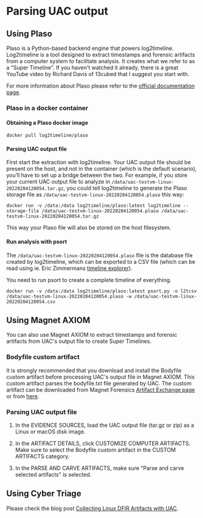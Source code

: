 # Parsing UAC output

## Using Plaso

Plaso is a Python-based backend engine that powers log2timeline. Log2timeline is a tool designed to extract timestamps and forensic artifacts from a computer system to facilitate analysis. It creates what we refer to as a "Super Timeline". If you haven't watched it already, there is a great YouTube video by Richard Davis of 13cubed that I suggest you start with.

For more information about Plaso please refer to the [official documentation page](https://plaso.readthedocs.io).

### Plaso in a docker container

#### Obtaining a Plaso docker image

```shell
docker pull log2timeline/plaso
```

#### Parsing UAC output file

First start the extraction with log2timeline. Your UAC output file should be present on the host, and not in the container (which is the default scenario), you’ll have to set up a bridge between the two. For example, if you store your current UAC output file to analyze in ```/data/uac-testvm-linux-20220204120054.tar.gz```, you could tell log2timeline to generate the Plaso storage file as ```/data/uac-testvm-linux-20220204120054.plaso``` this way:

```shell
docker run -v /data:/data log2timeline/plaso:latest log2timeline --storage-file /data/uac-testvm-linux-20220204120054.plaso /data/uac-testvm-linux-20220204120054.tar.gz
```

This way your Plaso file will also be stored on the host filesystem.

#### Run analysis with psort

The ```/data/uac-testvm-linux-20220204120054.plaso``` file is the database file created by log2timeline, which can be exported to a CSV file (which can be read using ie. Eric Zimmermans [timeline explorer](https://ericzimmerman.github.io)).

You need to run psort to create a complete timeline of everything.

```shell
docker run -v /data:/data log2timeline/plaso:latest psort.py -o l2tcsv /data/uac-testvm-linux-20220204120054.plaso -w /data/uac-testvm-linux-20220204120054.csv
```

## Using Magnet AXIOM

You can also use Magnet AXIOM to extract timestamps and forensic artifacts from UAC's output file to create Super Timelines.

### Bodyfile custom artifact

It is strongly recommended that you download and install the Bodyfile custom artifact before processing UAC's output file in Magnet AXIOM. This custom artifact parses the bodyfile.txt file generated by UAC. The custom artifact can be downloaded from Magnet Forensics [Artifact Exchange page](https://artifacts.magnetforensics.com) or from [here](magnet/Bodyfile.py).

### Parsing UAC output file

1. In the EVIDENCE SOURCES, load the UAC output file (tar.gz or zip) as a Linux or macOS disk image.

2. In the ARTIFACT DETAILS, click CUSTOMIZE COMPUTER ARTIFACTS. Make sure to select the Bodyfile custom artifact in the CUSTOM ARTIFACTS category.

3. In the PARSE AND CARVE ARTIFACTS, make sure "Parse and carve selected artifacts" is selected.

## Using Cyber Triage

Please check the blog post [Collecting Linux DFIR Artifacts with UAC](https://www.cybertriage.com/blog/collecting-linux-dfir-artifacts-with-uac/).
